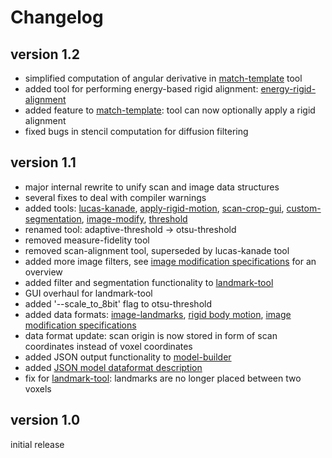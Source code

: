 # Changelog

## version 1.2

- simplified computation of angular derivative in [match-template][13] tool
- added tool for performing energy-based rigid alignment: [energy-rigid-alignment][14]
- added feature to [match-template][13]: tool can now optionally apply a rigid alignment
- fixed bugs in stencil computation for diffusion filtering

## version 1.1

- major internal rewrite to unify scan and image data structures
- several fixes to deal with compiler warnings
- added tools: [lucas-kanade][1], [apply-rigid-motion][2], [scan-crop-gui][3], [custom-segmentation][4], [image-modify][5], [threshold][6]
- renamed tool: adaptive-threshold -> otsu-threshold
- removed measure-fidelity tool
- removed scan-alignment tool, superseded by lucas-kanade tool 
- added more image filters, see [image modification specifications][7] for an overview
- added filter and segmentation functionality to [landmark-tool][8]
- GUI overhaul for landmark-tool
- added '--scale_to_8bit' flag to otsu-threshold
- added data formats: [image-landmarks][9], [rigid body motion][10], [image modification specifications][7]
- data format update: scan origin is now stored in form of scan coordinates instead of voxel coordinates
- added JSON output functionality to [model-builder][11]
- added [JSON model dataformat description][12] 
- fix for [landmark-tool][8]: landmarks are no longer placed between two voxels

## version 1.0

initial release

[1]:./lucas-kanade
[2]:./apply-rigid-motion
[3]:./scan-crop-gui
[4]:./custom-segmentation
[5]:./image-modify
[6]:./threshold
[7]:./dataFormats/imageModifySpecifications.md
[8]:./landmark-tool
[9]:./dataFormats/imageLandmarks.md
[10]:./dataFormats/rigidMotion.md
[11]:./model-builder
[12]:./dataFormats/modelJson.md
[13]:./match-template
[14]:./energy-rigid-alignment
